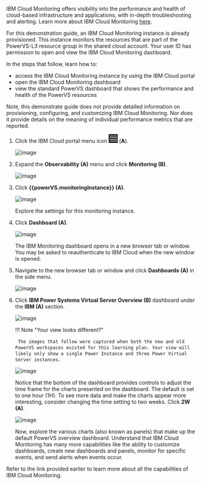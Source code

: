 IBM Cloud Monitoring offers visibility into the performance and health of cloud-based infrastructure and applications, with in-depth troubleshooting and alerting. Learn more about IBM Cloud Monitoring <a href="https://cloud.ibm.com/docs/monitoring?topic=monitoring-getting-started" target="_blank">here</a>.

For this demonstration guide, an IBM Cloud Monitoring instance is already provisioned. This instance monitors the resources that are part of the PowerVS-L3 resource group in the shared cloud account. Your user ID has permission to open and view the IBM Cloud Monitoring dashboard. 

In the steps that follow, learn how to:

- access the IBM Cloud Monitoring instance by using the IBM Cloud portal
- open the IBM Cloud Monitoring dashboard
- view the standard PowerVS dashboard that shows the performance and health of the PowerVS resources

Note, this demonstrate guide does not provide detailed information on provisioning, configuring, and customizing IBM Cloud Monitoring. Nor does it provide details on the meaning of individual performance metrics that are reported.

1. Click the IBM Cloud portal menu icon ![](_attachments/hamburgerIcon.png) (**A**).

   ![image](https://github.com/user-attachments/assets/3891d36e-6b9d-4651-8397-f9ef29b0cd51)

3. Expand the **Observability (A)** menu and click **Monitoring (B)**.

    ![image](https://github.com/user-attachments/assets/0eeea732-65aa-4ac6-8970-26f47115ed52)

4. Click **{{powerVS.monitoringInstance}} (A)**.

    ![image](https://github.com/user-attachments/assets/df0619f4-5265-4cbf-adec-f59a4e0c634d)

    Explore the settings for this monitoring instance.

5. Click **Dashboard (A)**.

    ![image](https://github.com/user-attachments/assets/44a81d83-850c-4f04-b5db-b68835756aa3)

    The IBM Monitoring dashboard opens in a new browser tab or window. You may be asked to reauthenticate to IBM Cloud when the new window is opened.

6. Navigate to the new browser tab or window and click **Dashboards (A)** in the side menu.

    ![image](https://github.com/user-attachments/assets/6aeb7fa1-c6a8-4c42-ae73-6c00cc7ad788)

7. Click **IBM Power Systems Virtual Server Overview (B)** dashboard under the **IBM (A)** section.

    ![image](https://github.com/user-attachments/assets/f9be3070-190c-4ab8-a4fb-9a84cf48e1c0)

    !!! Note "Your view looks different?"

        The images that follow were captured when both the new and old PowerVS workspaces existed for this learning plan. Your view will likely only show a single Power Instance and three Power Virtual Server instances.

    ![image](https://github.com/user-attachments/assets/c79b473f-07c1-414e-8fd4-34d505adc0fc)

    Notice that the bottom of the dashboard provides controls to adjust the time frame for the charts presented on the dashboard. The default is set to one hour (1H). To see more data and make the charts appear more interesting, consider changing the time setting to two weeks. Click **2W (A)**.

    ![image](https://github.com/user-attachments/assets/de6742e5-97f8-41cb-8d47-51b51f2e8189)

    Now, explore the various charts (also known as panels) that make up the default PowerVS overview dashboard. Understand that IBM Cloud Monitoring has many more capabilities like the ability to customize dashboards, create new dashboards and panels, monitor for specific events, and send alerts when events occur.

Refer to the link provided earlier to learn more about all the capabilities of IBM Cloud Monitoring.

